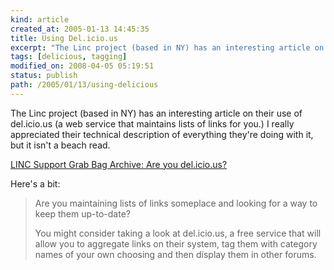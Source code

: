```yaml
---
kind: article
created_at: 2005-01-13 14:45:35
title: Using Del.icio.us
excerpt: "The Linc project (based in NY) has an interesting article on their use of del.icio.us"
tags: [delicious, tagging]
modified_on: 2008-04-05 05:19:51
status: publish 
path: /2005/01/13/using-delicious
---
```


The Linc project (based in NY) has an interesting article on their use of del.icio.us (a web service that maintains lists of links for you.) I really appreciated their technical description of everything they're doing with it, but it isn't a beach read. 

<a title="LINC Support Grab Bag Archive: Are you del.icio.us?" href="http://www.lincproject.org/toolkit/support/notebook/?p=6">LINC Support Grab Bag Archive: Are you del.icio.us?</a>

Here's a bit:

<blockquote class="large">
Are you maintaining lists of links someplace and looking for a way to keep them up-to-date?

You might consider taking a look at del.icio.us, a free service that will allow you to aggregate links on their system, tag them with category names of your own choosing and then display them in other forums.</blockquote>